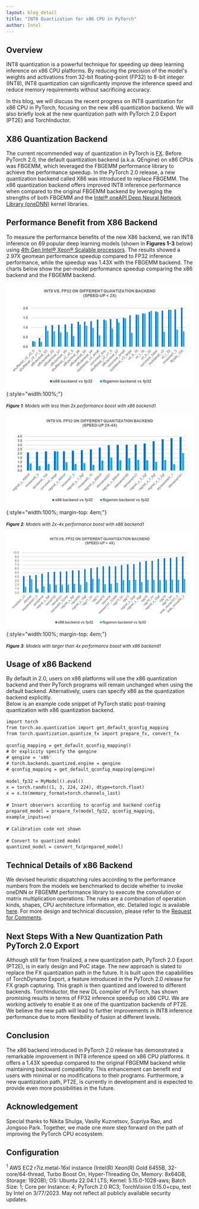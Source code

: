 ```yaml
---
layout: blog_detail
title: "INT8 Quantization for x86 CPU in PyTorch"
author: Intel
---
```


## Overview

INT8 quantization is a powerful technique for speeding up deep learning inference on x86 CPU platforms. By reducing the precision of the model's weights and activations from 32-bit floating-point (FP32) to 8-bit integer (INT8), INT8 quantization can significantly improve the inference speed and reduce memory requirements without sacrificing accuracy.

In this blog, we will discuss the recent progress on INT8 quantization for x86 CPU in PyTorch, focusing on the new x86 quantization backend. We will also briefly look at the new quantization path with PyTorch 2.0 Export (PT2E) and TorchInductor.


## X86 Quantization Backend

The current recommended way of quantization in PyTorch is [FX](http://pytorch.org/tutorials/prototype/fx_graph_mode_quant_guide.html?highlight=fx). Before PyTorch 2.0, the default quantization backend (a.k.a. QEngine) on x86 CPUs was FBGEMM, which leveraged the FBGEMM performance library to achieve the performance speedup. In the PyTorch 2.0 release, a new quantization backend called X86 was introduced to replace FBGEMM. The x86 quantization backend offers improved INT8 inference performance when compared to the original FBGEMM backend by leveraging the strengths of both FBGEMM and the [Intel® oneAPI Deep Neural Network Library (oneDNN)](https://www.intel.com/content/www/us/en/developer/tools/oneapi/onednn.html) kernel libraries.


## Performance Benefit from X86 Backend

To measure the performance benefits of the new X86 backend, we ran INT8 inference on 69 popular deep learning models (shown in **Figures 1-3** below) using [4th Gen Intel® Xeon® Scalable processors](https://www.intel.com/content/www/us/en/developer/topic-technology/artificial-intelligence/platform.html). The results showed a 2.97X geomean performance speedup compared to FP32 inference performance, while the speedup was 1.43X with the FBGEMM backend. The charts below show the per-model performance speedup comparing the x86 backend and the FBGEMM backend.

![Figure 1: Models with less than 2x performance boost with x86 backend1](/assets/images/int8/pytorch_quant_x86_1.jpg){:style="width:100%;"}

<small style="line-height: 1.1"><em>**Figure 1**: Models with less than 2x performance boost with x86 backend1</em></small>



![Figure 2: Models with 2x-4x performance boost with x86 backend1](/assets/images/int8/pytorch_quant_x86_2.jpg){:style="width:100%; margin-top: 4em;"}

<small style="line-height: 1.1"><em>**Figure 2**: Models with 2x-4x performance boost with x86 backend1</em></small>



![Figure 3: Models with larger than 4x performance boost with x86 backend1](/assets/images/int8/pytorch_quant_x86_3.jpg){:style="width:100%; margin-top: 4em;"}

<small style="line-height: 1.1"><em>**Figure 3**: Models with larger than 4x performance boost with x86 backend1</em></small>


## Usage of x86 Backend

By default in 2.0, users on x86 platforms will use the x86 quantization backend and their PyTorch programs will remain unchanged when using the default backend. Alternatively, users can specify x86 as the quantization backend explicitly. \
Below is an example code snippet of PyTorch static post-training quantization with x86 quantization backend.


```
import torch
from torch.ao.quantization import get_default_qconfig_mapping
from torch.quantization.quantize_fx import prepare_fx, convert_fx

qconfig_mapping = get_default_qconfig_mapping()
# Or explicity specify the qengine
# qengine = 'x86'
# torch.backends.quantized.engine = qengine
# qconfig_mapping = get_default_qconfig_mapping(qengine)

model_fp32 = MyModel().eval()
x = torch.randn((1, 3, 224, 224), dtype=torch.float)
x = x.to(memory_format=torch.channels_last)

# Insert observers according to qconfig and backend config
prepared_model = prepare_fx(model_fp32, qconfig_mapping, example_inputs=x)

# Calibration code not shown

# Convert to quantized model
quantized_model = convert_fx(prepared_model)
```



## Technical Details of x86 Backend

We devised heuristic dispatching rules according to the performance numbers from the models we benchmarked to decide whether to invoke oneDNN or FBGEMM performance library to execute the convolution or matrix multiplication operations. The rules are a combination of operation kinds, shapes, CPU architecture information, etc. Detailed logic is available [here](http://github.com/pytorch/pytorch/blob/93ff71ec37e3c946603600a46edef70b42f81213/aten/src/ATen/native/quantized/cpu/OnednnUtils.h#L396). For more design and technical discussion, please refer to the [Request for Comments](http://github.com/pytorch/pytorch/issues/83888).


## Next Steps With a New Quantization Path PyTorch 2.0 Export

Although still far from finalized, a new quantization path, PyTorch 2.0 Export (PT2E), is in early design and PoC stage. The new approach is slated to replace the FX quantization path in the future. It is built upon the capabilities of TorchDynamo Export, a feature introduced in the PyTorch 2.0 release for FX graph capturing. This graph is then quantized and lowered to different backends. TorchInductor, the new DL compiler of PyTorch, has shown promising results in terms of FP32 inference speedup on x86 CPU. We are working actively to enable it as one of the quantization backends of PT2E. We believe the new path will lead to further improvements in INT8 inference performance due to more flexibility of fusion at different levels.


## Conclusion

The x86 backend introduced in PyTorch 2.0 release has demonstrated a remarkable improvement in INT8 inference speed on x86 CPU platforms. It offers a 1.43X speedup compared to the original FBGEMM backend while maintaining backward compatibility. This enhancement can benefit end users with minimal or no modifications to their programs. Furthermore, a new quantization path, PT2E, is currently in development and is expected to provide even more possibilities in the future.


## Acknowledgement

Special thanks to Nikita Shulga, Vasiliy Kuznetsov, Supriya Rao, and Jongsoo Park. Together, we made one more step forward on the path of improving the PyTorch CPU ecosystem.


## Configuration

<sup>1</sup> AWS EC2 r7iz.metal-16xl instance (Intel(R) Xeon(R) Gold 6455B, 32-core/64-thread, Turbo Boost On, Hyper-Threading On, Memory: 8x64GB, Storage: 192GB); OS: Ubuntu 22.04.1 LTS; Kernel: 5.15.0-1028-aws; Batch Size: 1; Core per Instance: 4; PyTorch 2.0 RC3; TorchVision 0.15.0+cpu, test by Intel on 3/77/2023. May not reflect all publicly available security updates.
